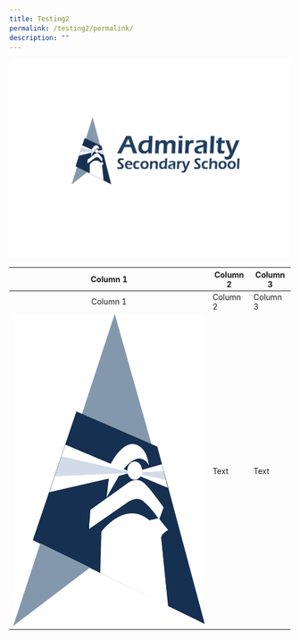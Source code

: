 ```yaml
---
title: Testing2
permalink: /testing2/permalink/
description: ""
---
```

![](/images/admiraltyss_logo_landscape.png)

| Column 1 | Column 2 | Column 3 |
| :-: | -------- | -------- |
| Column 1 | Column 2 | Column 3 |
| ![](/images/admiraltyss_logo%20only.png) | Text     | Text     |

